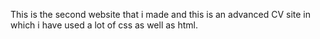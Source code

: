 This is the second website that i made and this is an advanced CV site in which i have used a lot of css as well as html.
